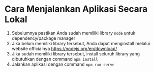 Cara Menjalankan Aplikasi Secara Lokal
=============================================
1. Sebelumnya pastikan Anda sudah memiliki library ``node`` untuk dependency/package manager
2. Jika belum memiliki library tersebut, Anda dapat menginstall melalui website officialnya https://nodejs.org/en/download/
3. Jika sudah memiliki library tersebut, install seluruh library yang dibutuhkan dengan command ```npm install```
4. Jalankan aplikasi dengan command ```npm run serve```
